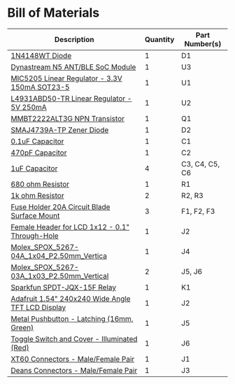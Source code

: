 # Bill of Materials
Description | Quantity | Part Number(s)
------------|----------|---------------
[1N4148WT Diode](https://www.digikey.com/product-detail/en/1N4148WT/1N4148WTCT-ND) | 1 | D1
[Dynastream N5 ANT/BLE SoC Module](https://www.digikey.com/product-detail/en/N5150M5CD/1094-1021-ND) | 1 | U3
[MIC5205 Linear Regulator - 3.3V 150mA SOT23-5](https://www.digikey.com/products/en?keywords=576-1259-1-ND) | 1 | U1
[L4931ABD50-TR Linear Regulator - 5V 250mA](https://www.digikey.com/product-detail/en/L4931ABD50-TR/497-1156-1-ND) | 1 | U2
[MMBT2222ALT3G NPN Transistor](https://www.digikey.com/product-detail/en/MMBT2222ALT3G/MMBT2222ALT3GOSCT-ND) | 1 | Q1
[SMAJ4739A-TP Zener Diode](https://www.digikey.com/product-detail/en/SMAJ4739A-TP/SMAJ4739A-TPCT-ND) | 1 | D2
[0.1uF Capacitor](https://www.adafruit.com/product/441) | 1 | C1
[470pF Capacitor](https://www.digikey.com/product-detail/en/CC0805KRX7R9BB471/311-1124-1-ND) | 1 | C2
[1uF Capacitor](https://www.adafruit.com/product/441) | 4 | C3, C4, C5, C6
[680 ohm Resistor](https://www.adafruit.com/product/441) | 1 | R1
[1k ohm Resistor](https://www.adafruit.com/product/441) | 2 | R2, R3
[Fuse Holder 20A Circuit Blade Surface Mount](https://www.digikey.com/product-detail/en/3587TR/36-3587CT-ND) | 3 | F1, F2, F3
[Female Header for LCD 1x12 - 0.1" Through-Hole](https://www.digikey.com/product-detail/en/chip-quik-inc/HDR100IMP40F-G-V-TH/HDR100IMP40F-G-V-TH-ND) | 1 | J2
[Molex_SPOX_5267-04A_1x04_P2.50mm_Vertica](https://www.digikey.com/product-detail/en/0022035045/WM18888-ND) | 1 | J4
[Molex_SPOX_5267-03A_1x03_P2.50mm_Vertical](https://www.digikey.com/product-detail/en/0022035035/900-0022035035-ND) | 2 | J5, J6
[Sparkfun SPDT-JQX-15F Relay](https://www.sparkfun.com/products/10924) | 1 | K1
[Adafruit 1.54" 240x240 Wide Angle TFT LCD Display](https://www.adafruit.com/product/3787) | 1 | J2
[Metal Pushbutton - Latching (16mm, Green)](https://www.sparkfun.com/products/11973) | 1 | J5
[Toggle Switch and Cover - Illuminated (Red)](https://www.sparkfun.com/products/11310) | 1 | J6
[XT60 Connectors - Male/Female Pair](https://www.sparkfun.com/products/10474) | 1 | J1
[Deans Connectors - Male/Female Pair](https://www.digikey.com/product-detail/en/PRT-11864/1568-1659-ND) | 1 | J3

